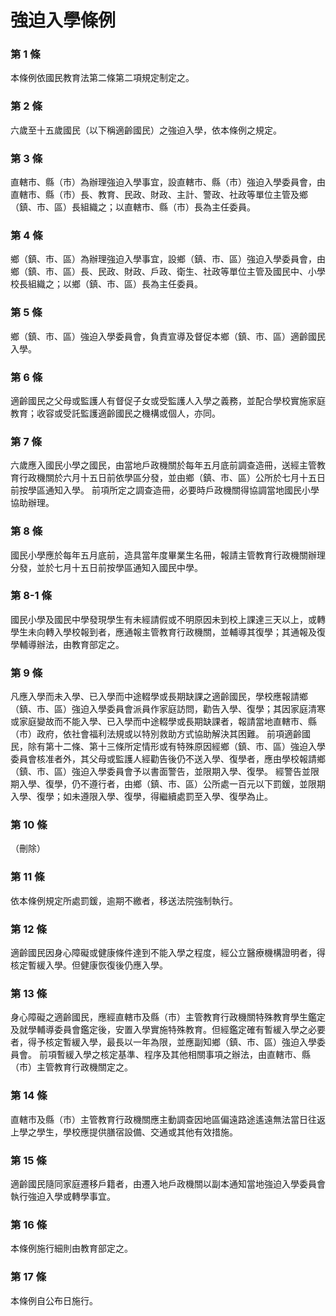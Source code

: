 # 強迫入學條例

### 第 1 條

本條例依國民教育法第二條第二項規定制定之。

### 第 2 條

六歲至十五歲國民（以下稱適齡國民）之強迫入學，依本條例之規定。

### 第 3 條

直轄市、縣（市）為辦理強迫入學事宜，設直轄市、縣（市）強迫入學委員會，由直轄市、縣（市）長、教育、民政、財政、主計、警政、社政等單位主管及鄉（鎮、市、區）長組織之；以直轄市、縣（市）長為主任委員。

### 第 4 條

鄉（鎮、市、區）為辦理強迫入學事宜，設鄉（鎮、市、區）強迫入學委員會，由鄉（鎮、市、區）長、民政、財政、戶政、衛生、社政等單位主管及國民中、小學校長組織之；以鄉（鎮、市、區）長為主任委員。

### 第 5 條

鄉（鎮、市、區）強迫入學委員會，負責宣導及督促本鄉（鎮、市、區）適齡國民入學。

### 第 6 條

適齡國民之父母或監護人有督促子女或受監護人入學之義務，並配合學校實施家庭教育；收容或受託監護適齡國民之機構或個人，亦同。

### 第 7 條

六歲應入國民小學之國民，由當地戶政機關於每年五月底前調查造冊，送經主管教育行政機關於六月十五日前依學區分發，並由鄉（鎮、市、區）公所於七月十五日前按學區通知入學。
前項所定之調查造冊，必要時戶政機關得協調當地國民小學協助辦理。

### 第 8 條

國民小學應於每年五月底前，造具當年度畢業生名冊，報請主管教育行政機關辦理分發，並於七月十五日前按學區通知入國民中學。

### 第 8-1 條

國民小學及國民中學發現學生有未經請假或不明原因未到校上課達三天以上，或轉學生未向轉入學校報到者，應通報主管教育行政機關，並輔導其復學；其通報及復學輔導辦法，由教育部定之。

### 第 9 條

凡應入學而未入學、已入學而中途輟學或長期缺課之適齡國民，學校應報請鄉（鎮、市、區）強迫入學委員會派員作家庭訪問，勸告入學、復學；其因家庭清寒或家庭變故而不能入學、已入學而中途輟學或長期缺課者，報請當地直轄市、縣（市）政府，依社會福利法規或以特別救助方式協助解決其困難。
前項適齡國民，除有第十二條、第十三條所定情形或有特殊原因經鄉（鎮、市、區）強迫入學委員會核准者外，其父母或監護人經勸告後仍不送入學、復學者，應由學校報請鄉（鎮、市、區）強迫入學委員會予以書面警告，並限期入學、復學。
經警告並限期入學、復學，仍不遵行者，由鄉（鎮、市、區）公所處一百元以下罰鍰，並限期入學、復學；如未遵限入學、復學，得繼續處罰至入學、復學為止。

### 第 10 條

（刪除）

### 第 11 條

依本條例規定所處罰鍰，逾期不繳者，移送法院強制執行。

### 第 12 條

適齡國民因身心障礙或健康條件達到不能入學之程度，經公立醫療機構證明者，得核定暫緩入學。但健康恢復後仍應入學。

### 第 13 條

身心障礙之適齡國民，應經直轄市及縣（市）主管教育行政機關特殊教育學生鑑定及就學輔導委員會鑑定後，安置入學實施特殊教育。但經鑑定確有暫緩入學之必要者，得予核定暫緩入學，最長以一年為限，並應副知鄉（鎮、市、區）強迫入學委員會。
前項暫緩入學之核定基準、程序及其他相關事項之辦法，由直轄市、縣（市）主管教育行政機關定之。

### 第 14 條

直轄市及縣（市）主管教育行政機關應主動調查因地區偏遠路途遙遠無法當日往返上學之學生，學校應提供膳宿設備、交通或其他有效措施。

### 第 15 條

適齡國民隨同家庭遷移戶籍者，由遷入地戶政機關以副本通知當地強迫入學委員會執行強迫入學或轉學事宜。

### 第 16 條

本條例施行細則由教育部定之。

### 第 17 條

本條例自公布日施行。
